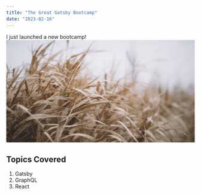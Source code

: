 ```yaml
---
title: "The Great Gatsby Bootcamp"
date: "2023-02-16"
---
```


I just launched a new bootcamp!
![Grass Image](./grass.png)

## Topics Covered

1. Gatsby
2. GraphQL
3. React
